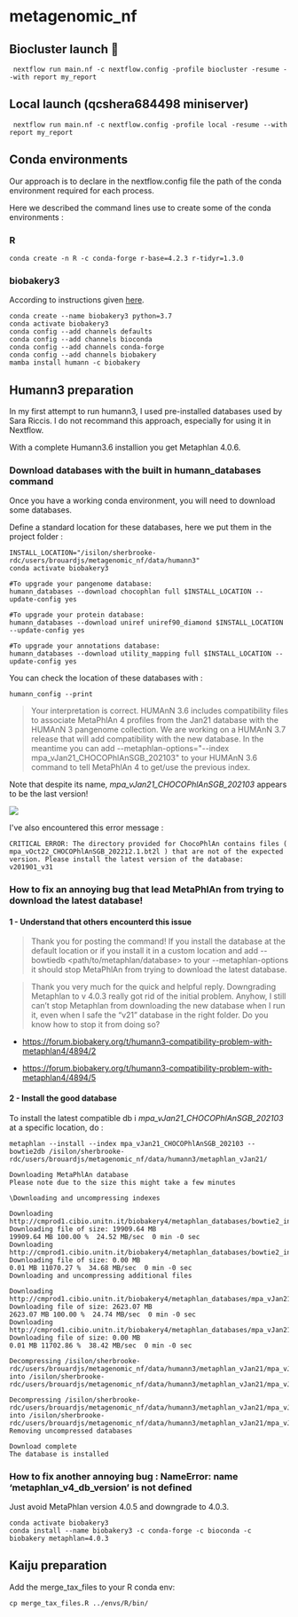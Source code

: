 # metagenomic_nf


## Biocluster launch :rocket:
```shell
 nextflow run main.nf -c nextflow.config -profile biocluster -resume --with report my_report
```

## Local launch (qcshera684498 miniserver)
```shell
 nextflow run main.nf -c nextflow.config -profile local -resume --with report my_report
```


## Conda environments

Our approach is to declare in the nextflow.config file the path of the conda environment required for each process.

Here we described the command lines use to create some of the conda environments :


### R

```shell
conda create -n R -c conda-forge r-base=4.2.3 r-tidyr=1.3.0
```

### biobakery3

According to instructions given [here](https://huttenhower.sph.harvard.edu/humann).

```shell
conda create --name biobakery3 python=3.7
conda activate biobakery3
conda config --add channels defaults
conda config --add channels bioconda
conda config --add channels conda-forge
conda config --add channels biobakery
mamba install humann -c biobakery
```


## Humann3 preparation
In my first attempt to run humann3, I used pre-installed databases used by Sara Riccis. I do not recommand this approach, especially for using it in Nextflow.

With a complete Humann3.6 installion you get Metaphlan 4.0.6.




### Download databases with the built in humann_databases command

Once you have a working conda environment, you will need to download some databases.

Define a standard location for these databases, here we put them in the project folder :

```shell
INSTALL_LOCATION="/isilon/sherbrooke-rdc/users/brouardjs/metagenomic_nf/data/humann3"
conda activate biobakery3

#To upgrade your pangenome database: 
humann_databases --download chocophlan full $INSTALL_LOCATION --update-config yes

#To upgrade your protein database: 
humann_databases --download uniref uniref90_diamond $INSTALL_LOCATION --update-config yes

#To upgrade your annotations database: 
humann_databases --download utility_mapping full $INSTALL_LOCATION --update-config yes

```

You can check the location of these databases with :


```shell
humann_config --print
```

> Your interpretation is correct. HUMAnN 3.6 includes compatibility files to associate MetaPhlAn 4 profiles from the Jan21 database with the HUMAnN 3 pangenome collection. We are working on a HUMAnN 3.7 release that will add compatibility with the new database. In the meantime you can add --metaphlan-options="--index mpa_vJan21_CHOCOPhlAnSGB_202103" to your HUMAnN 3.6 command to tell MetaPhlAn 4 to get/use the previous index.





Note that despite its name, *mpa_vJan21_CHOCOPhlAnSGB_202103* appears to be the last version!

<p align="left"><img src="misc/index_chocophlan_db.png"></p>

I've also encountered this error message :

```shell
CRITICAL ERROR: The directory provided for ChocoPhlAn contains files ( mpa_vOct22_CHOCOPhlAnSGB_202212.1.bt2l ) that are not of the expected version. Please install the latest version of the database: v201901_v31
```



### How to fix an annoying bug that lead MetaPhlAn from trying to download the latest database!


#### 1 - Understand that others encounterd this issue

> Thank you for posting the command! If you install the database at the default location or if you install it in a custom location and add --bowtiedb <path/to/metaphlan/database> to your --metaphlan-options it should stop MetaPhlAn from trying to download the latest database.

> Thank you very much for the quick and helpful reply. Downgrading Metaphlan to v 4.0.3 really got rid of the initial problem. Anyhow, I still can’t stop Metaphlan from downloading the new database when I run it, even when I safe the “v21” database in the right folder. Do you know how to stop it from doing so?


  * https://forum.biobakery.org/t/humann3-compatibility-problem-with-metaphlan4/4894/2

  * https://forum.biobakery.org/t/humann3-compatibility-problem-with-metaphlan4/4894/5


#### 2 - Install the **good** database








To install the latest compatible db i *mpa_vJan21_CHOCOPhlAnSGB_202103* at a specific location, do :

```shell
metaphlan --install --index mpa_vJan21_CHOCOPhlAnSGB_202103 --bowtie2db /isilon/sherbrooke-rdc/users/brouardjs/metagenomic_nf/data/humann3/metaphlan_vJan21/

Downloading MetaPhlAn database
Please note due to the size this might take a few minutes

\Downloading and uncompressing indexes

Downloading http://cmprod1.cibio.unitn.it/biobakery4/metaphlan_databases/bowtie2_indexes/mpa_vJan21_CHOCOPhlAnSGB_202103_bt2.tar
Downloading file of size: 19909.64 MB
19909.64 MB 100.00 %  24.52 MB/sec  0 min -0 sec
Downloading http://cmprod1.cibio.unitn.it/biobakery4/metaphlan_databases/bowtie2_indexes/mpa_vJan21_CHOCOPhlAnSGB_202103_bt2.md5
Downloading file of size: 0.00 MB
0.01 MB 11070.27 %  34.68 MB/sec  0 min -0 sec
Downloading and uncompressing additional files

Downloading http://cmprod1.cibio.unitn.it/biobakery4/metaphlan_databases/mpa_vJan21_CHOCOPhlAnSGB_202103.tar
Downloading file of size: 2623.07 MB
2623.07 MB 100.00 %  24.74 MB/sec  0 min -0 sec
Downloading http://cmprod1.cibio.unitn.it/biobakery4/metaphlan_databases/mpa_vJan21_CHOCOPhlAnSGB_202103.md5
Downloading file of size: 0.00 MB
0.01 MB 11702.86 %  38.42 MB/sec  0 min -0 sec

Decompressing /isilon/sherbrooke-rdc/users/brouardjs/metagenomic_nf/data/humann3/metaphlan_vJan21/mpa_vJan21_CHOCOPhlAnSGB_202103_SGB.fna.bz2 into /isilon/sherbrooke-rdc/users/brouardjs/metagenomic_nf/data/humann3/metaphlan_vJan21/mpa_vJan21_CHOCOPhlAnSGB_202103_SGB.fna

Decompressing /isilon/sherbrooke-rdc/users/brouardjs/metagenomic_nf/data/humann3/metaphlan_vJan21/mpa_vJan21_CHOCOPhlAnSGB_202103_VSG.fna.bz2 into /isilon/sherbrooke-rdc/users/brouardjs/metagenomic_nf/data/humann3/metaphlan_vJan21/mpa_vJan21_CHOCOPhlAnSGB_202103_VSG.fna
Removing uncompressed databases

Download complete
The database is installed
```

### How to fix another annoying bug : NameError: name ‘metaphlan_v4_db_version’ is not defined

Just avoid MetaPhlan version 4.0.5 and downgrade  to 4.0.3.

```shell
conda activate biobakery3
conda install --name biobakery3 -c conda-forge -c bioconda -c biobakery metaphlan=4.0.3
```




## Kaiju preparation


Add the merge_tax_files to your R conda env:

```shell
cp merge_tax_files.R ../envs/R/bin/
```














